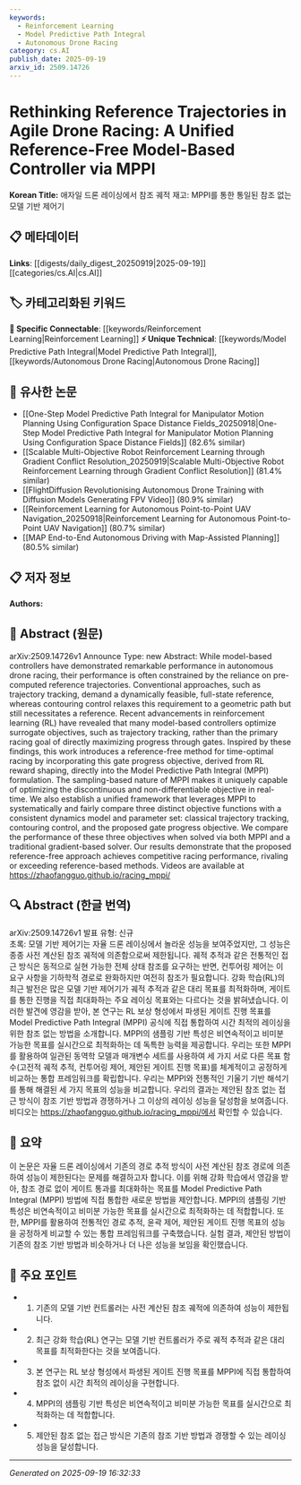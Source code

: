 ```yaml
---
keywords:
  - Reinforcement Learning
  - Model Predictive Path Integral
  - Autonomous Drone Racing
category: cs.AI
publish_date: 2025-09-19
arxiv_id: 2509.14726
---
```


<!-- KEYWORD_LINKING_METADATA:
{
  "processed_timestamp": "2025-09-22 21:26:54.483299",
  "vocabulary_version": "1.0",
  "selected_keywords": [
    "Reinforcement Learning",
    "Model Predictive Path Integral",
    "Autonomous Drone Racing"
  ],
  "rejected_keywords": [
    "Trajectory Tracking"
  ],
  "similarity_scores": {
    "Reinforcement Learning": 0.8,
    "Model Predictive Path Integral": 0.78,
    "Autonomous Drone Racing": 0.72
  },
  "extraction_method": "AI_prompt_based",
  "budget_applied": true
}
-->


# Rethinking Reference Trajectories in Agile Drone Racing: A Unified Reference-Free Model-Based Controller via MPPI

**Korean Title:** 애자일 드론 레이싱에서 참조 궤적 재고: MPPI를 통한 통일된 참조 없는 모델 기반 제어기

## 📋 메타데이터

**Links**: [[digests/daily_digest_20250919|2025-09-19]]   [[categories/cs.AI|cs.AI]]

## 🏷️ 카테고리화된 키워드
**🔗 Specific Connectable**: [[keywords/Reinforcement Learning|Reinforcement Learning]]
**⚡ Unique Technical**: [[keywords/Model Predictive Path Integral|Model Predictive Path Integral]], [[keywords/Autonomous Drone Racing|Autonomous Drone Racing]]

## 🔗 유사한 논문
- [[One-Step Model Predictive Path Integral for Manipulator Motion Planning Using Configuration Space Distance Fields_20250918|One-Step Model Predictive Path Integral for Manipulator Motion Planning Using Configuration Space Distance Fields]] (82.6% similar)
- [[Scalable Multi-Objective Robot Reinforcement Learning through Gradient Conflict Resolution_20250919|Scalable Multi-Objective Robot Reinforcement Learning through Gradient Conflict Resolution]] (81.4% similar)
- [[FlightDiffusion Revolutionising Autonomous Drone Training with Diffusion Models Generating FPV Video]] (80.9% similar)
- [[Reinforcement Learning for Autonomous Point-to-Point UAV Navigation_20250918|Reinforcement Learning for Autonomous Point-to-Point UAV Navigation]] (80.7% similar)
- [[MAP End-to-End Autonomous Driving with Map-Assisted Planning]] (80.5% similar)

## 📋 저자 정보

**Authors:** 

## 📄 Abstract (원문)

arXiv:2509.14726v1 Announce Type: new 
Abstract: While model-based controllers have demonstrated remarkable performance in autonomous drone racing, their performance is often constrained by the reliance on pre-computed reference trajectories. Conventional approaches, such as trajectory tracking, demand a dynamically feasible, full-state reference, whereas contouring control relaxes this requirement to a geometric path but still necessitates a reference. Recent advancements in reinforcement learning (RL) have revealed that many model-based controllers optimize surrogate objectives, such as trajectory tracking, rather than the primary racing goal of directly maximizing progress through gates. Inspired by these findings, this work introduces a reference-free method for time-optimal racing by incorporating this gate progress objective, derived from RL reward shaping, directly into the Model Predictive Path Integral (MPPI) formulation. The sampling-based nature of MPPI makes it uniquely capable of optimizing the discontinuous and non-differentiable objective in real-time. We also establish a unified framework that leverages MPPI to systematically and fairly compare three distinct objective functions with a consistent dynamics model and parameter set: classical trajectory tracking, contouring control, and the proposed gate progress objective. We compare the performance of these three objectives when solved via both MPPI and a traditional gradient-based solver. Our results demonstrate that the proposed reference-free approach achieves competitive racing performance, rivaling or exceeding reference-based methods. Videos are available at https://zhaofangguo.github.io/racing_mppi/

## 🔍 Abstract (한글 번역)

arXiv:2509.14726v1 발표 유형: 신규  
초록: 모델 기반 제어기는 자율 드론 레이싱에서 놀라운 성능을 보여주었지만, 그 성능은 종종 사전 계산된 참조 궤적에 의존함으로써 제한됩니다. 궤적 추적과 같은 전통적인 접근 방식은 동적으로 실현 가능한 전체 상태 참조를 요구하는 반면, 컨투어링 제어는 이 요구 사항을 기하학적 경로로 완화하지만 여전히 참조가 필요합니다. 강화 학습(RL)의 최근 발전은 많은 모델 기반 제어기가 궤적 추적과 같은 대리 목표를 최적화하며, 게이트를 통한 진행을 직접 최대화하는 주요 레이싱 목표와는 다르다는 것을 밝혀냈습니다. 이러한 발견에 영감을 받아, 본 연구는 RL 보상 형성에서 파생된 게이트 진행 목표를 Model Predictive Path Integral (MPPI) 공식에 직접 통합하여 시간 최적의 레이싱을 위한 참조 없는 방법을 소개합니다. MPPI의 샘플링 기반 특성은 비연속적이고 비미분 가능한 목표를 실시간으로 최적화하는 데 독특한 능력을 제공합니다. 우리는 또한 MPPI를 활용하여 일관된 동역학 모델과 매개변수 세트를 사용하여 세 가지 서로 다른 목표 함수(고전적 궤적 추적, 컨투어링 제어, 제안된 게이트 진행 목표)를 체계적이고 공정하게 비교하는 통합 프레임워크를 확립합니다. 우리는 MPPI와 전통적인 기울기 기반 해석기를 통해 해결된 세 가지 목표의 성능을 비교합니다. 우리의 결과는 제안된 참조 없는 접근 방식이 참조 기반 방법과 경쟁하거나 그 이상의 레이싱 성능을 달성함을 보여줍니다. 비디오는 https://zhaofangguo.github.io/racing_mppi/에서 확인할 수 있습니다.

## 📝 요약

이 논문은 자율 드론 레이싱에서 기존의 경로 추적 방식이 사전 계산된 참조 경로에 의존하여 성능이 제한된다는 문제를 해결하고자 합니다. 이를 위해 강화 학습에서 영감을 받아, 참조 경로 없이 게이트 통과를 최대화하는 목표를 Model Predictive Path Integral (MPPI) 방법에 직접 통합한 새로운 방법을 제안합니다. MPPI의 샘플링 기반 특성은 비연속적이고 비미분 가능한 목표를 실시간으로 최적화하는 데 적합합니다. 또한, MPPI를 활용하여 전통적인 경로 추적, 윤곽 제어, 제안된 게이트 진행 목표의 성능을 공정하게 비교할 수 있는 통합 프레임워크를 구축했습니다. 실험 결과, 제안된 방법이 기존의 참조 기반 방법과 비슷하거나 더 나은 성능을 보임을 확인했습니다.

## 🎯 주요 포인트

- 1. 기존의 모델 기반 컨트롤러는 사전 계산된 참조 궤적에 의존하여 성능이 제한됩니다.

- 2. 최근 강화 학습(RL) 연구는 모델 기반 컨트롤러가 주로 궤적 추적과 같은 대리 목표를 최적화한다는 것을 보여줍니다.

- 3. 본 연구는 RL 보상 형성에서 파생된 게이트 진행 목표를 MPPI에 직접 통합하여 참조 없이 시간 최적의 레이싱을 구현합니다.

- 4. MPPI의 샘플링 기반 특성은 비연속적이고 비미분 가능한 목표를 실시간으로 최적화하는 데 적합합니다.

- 5. 제안된 참조 없는 접근 방식은 기존의 참조 기반 방법과 경쟁할 수 있는 레이싱 성능을 달성합니다.

---

*Generated on 2025-09-19 16:32:33*